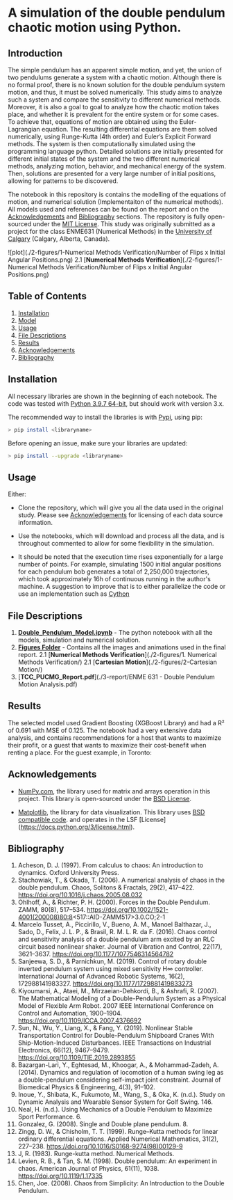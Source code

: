 # A simulation of the double pendulum chaotic motion using Python.

## Introduction
The simple pendulum has an apparent simple motion, and yet, the union of two pendulums generate a system with a chaotic motion. Although there is no formal proof, there is no known solution for the double pendulum system motion, and thus, it must be solved numerically. This study aims to analyze such a system and compare the sensitivity to different numerical methods. Moreover, it is also a goal to goal to analyze how the chaotic motion takes place, and whether it is prevalent for the entire system or for some cases.
To achieve that, equations of motion are obtained using the Euler-Lagrangian equation. The resulting differential equations are them solved numerically, using Runge-Kutta (4th order) and Euler’s Explicit Forward methods. The system is then computationally simulated using the programming language python. Detailed solutions are initially presented for different initial states of the system and the two different numerical methods, analyzing motion, behavior, and mechanical energy of the system. Then, solutions are presented for a very large number of initial positions, allowing for patterns to be discovered.

The notebook in this repository is contains the modelling of the equations of motion, and numerical solution (Implementaiton of the numerical methods). All models used and references can be found on the report and on the [Acknowledgements](#Acknowledgements) and [Bibliography](#Bibliography) sections. The repository is fully open-sourced under the [MIT License](https://choosealicense.com/licenses/mit/). This study was originally submitted as a project for the class ENME631 (Numerical Methods) in the [University of Calgary](https://www.ucalgary.ca/) (Calgary, Alberta, Canada).

![plot](./2-figures/1-Numerical Methods Verification/Number of Flips x Initial Angular Positions.png)
2.1 [**Numerical Methods Verification**](./2-figures/1-Numerical Methods Verification/Number of Flips x Initial Angular Positions.png)

## Table of Contents
1. [Installation](#Installation)
2. [Model](#Model)
3. [Usage](#Usage)
4. [File Descriptions](#File-Descriptions)
5. [Results](#Results)
6. [Acknowledgements](#Acknowledgements)
7. [Bibliography](#Bibliography)


## Installation
All necessary libraries are shown in the beginning of each notebook. The code was tested with [Python 3.9.7 64-bit](https://www.python.org/downloads/release/python-397/), but should work with version 3.x. 

The recommended way to install the libraries is with [Pypi](https://pypi.org), using pip:
```bash
> pip install <libraryname>
```
Before opening an issue, make sure your libraries are updated:
```bash
> pip install --upgrade <libraryname>
```

## Usage
Either: 

* Clone the repository, which will give you all the data used in the original study. Please see [Acknowledgements](#Acknowledgements) for licensing of each data source information.

* Use the notebooks, which will download and process all the data, and is throughout commented to allow for some flexibility in the simulation.

* It should be noted that the execution time rises exponentially for a large number of points. For example, simulating 1500 initial angular positions for each pendulum bob generates a total of 2,250,000 trajectories, which took approximately 16h of continuous running in the author's machine. A suggestion to improve that is to either parallelize the code or use an implementation such as [Cython](https://cython.org/)

## File Descriptions

1.  [**Double_Pendulum_Model.ipynb**](./1-source/Double_Pendulum_Model.ipynb) - The python notebook with all the models, simulation and numerical solution.
2.  [**Figures Folder**](./2-figures/) - Contains all the images and animations used in the final report. 
2.1 [**Numerical Methods Verification**](./2-figures/1. Numerical Methods Verification/)
2.1 [**Cartesian Motion**](./2-figures/2-Cartesian Motion/)
3.  [**TCC_PUCMG_Report.pdf**](./3-report/ENME 631 - Double Pendulum Motion Analysis.pdf)

## Results
The selected model used Gradient Boosting (XGBoost Library) and had a R² of 0.691 with MSE of 0.125. The notebook had a very extensive data analysis, and contains recommendations for a host that wants to maximize their profit, or a guest that wants to maximize their cost-benefit when renting a place. For the guest example, in Toronto:

## Acknowledgements

* [NumPy.com](https://numpy.org/), the library used for matrix and arrays operation in this project. This library is open-sourced under the [BSD License](https://choosealicense.com/licenses/0bsd/).

* [Matplotlib](https://matplotlib.org/), the library for data visualization. This library uses [BSD compatible code](https://choosealicense.com/licenses/0bsd/).
 and operates in the LSF [License] (https://docs.python.org/3/license.html).

## Bibliography

1. Acheson, D. J. (1997). From calculus to chaos: An introduction to dynamics. Oxford University Press.
2. Stachowiak, T., & Okada, T. (2006). A numerical analysis of chaos in the double pendulum. Chaos, Solitons & Fractals, 29(2), 417–422. https://doi.org/10.1016/j.chaos.2005.08.032
3. Ohlhoff, A., & Richter, P. H. (2000). Forces in the Double Pendulum. ZAMM, 80(8), 517–534. https://doi.org/10.1002/1521-4001(200008)80:8<517::AID-ZAMM517>3.0.CO;2-1
4. Marcelo Tusset, A., Piccirillo, V., Bueno, A. M., Manoel Balthazar, J., Sado, D., Felix, J. L. P., & Brasil, R. M. L. R. da F. (2016). Chaos control and sensitivity analysis of a double pendulum arm excited by an RLC circuit based nonlinear shaker. Journal of Vibration and Control, 22(17), 3621–3637. https://doi.org/10.1177/1077546314564782
5. Sanjeewa, S. D., & Parnichkun, M. (2019). Control of rotary double inverted pendulum system using mixed sensitivity H∞ controller. International Journal of Advanced Robotic Systems, 16(2), 172988141983327. https://doi.org/10.1177/1729881419833273
6. Kiyoumarsi, A., Ataei, M., Mirzaeian-Dehkordi, B., & Ashrafi, R. (2007). The Mathematical Modeling of a Double-Pendulum System as a Physical Model of Flexible Arm Robot. 2007 IEEE International Conference on Control and Automation, 1900–1904. https://doi.org/10.1109/ICCA.2007.4376692
7. Sun, N., Wu, Y., Liang, X., & Fang, Y. (2019). Nonlinear Stable Transportation Control for Double-Pendulum Shipboard Cranes With Ship-Motion-Induced Disturbances. IEEE Transactions on Industrial Electronics, 66(12), 9467–9479. https://doi.org/10.1109/TIE.2019.2893855
8. Bazargan-Lari, Y., Eghtesad, M., Khoogar, A., & Mohammad-Zadeh, A. (2014). Dynamics and regulation of locomotion of a human swing leg as a double-pendulum considering self-impact joint constraint. Journal of Biomedical Physics & Engineering, 4(3), 91–102.
9. Inoue, Y., Shibata, K., Fukumoto, M., Wang, S., & Oka, K. (n.d.). Study on Dynamic Analysis and Wearable Sensor System for Golf Swing. 146.
10. Neal, H. (n.d.). Using Mechanics of a Double Pendulum to Maximize Sport Performance. 6.
11. Gonzalez, G. (2008). Single and Double plane pendulum. 8.
12. Zingg, D. W., & Chisholm, T. T. (1999). Runge–Kutta methods for linear ordinary differential equations. Applied Numerical Mathematics, 31(2), 227–238. https://doi.org/10.1016/S0168-9274(98)00129-9
13. J, R. (1983). Runge-kutta method. Numerical Methods.
14. Levien, R. B., & Tan, S. M. (1998). Double pendulum: An experiment in chaos. American Journal of Physics, 61(11), 1038. https://doi.org/10.1119/1.17335
15. Chen, Joe. (2008). Chaos from Simplicity: An Introduction to the Double Pendulum.

 

